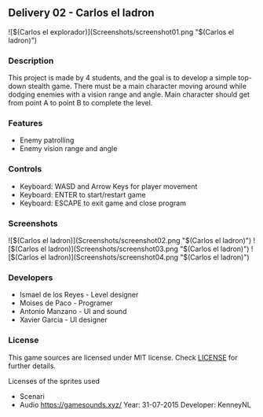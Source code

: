 ## Delivery 02 - Carlos el ladron

![$(Carlos el explorador)](Screenshots/screenshot01.png "$(Carlos el ladron)")

### Description

This project is made by 4 students, and the goal is to develop a simple top-down stealth game. There must be a main character moving around
while dodging enemies with a vision range and angle. Main character should get from point A to point B
to complete the level.

### Features

 - Enemy patrolling
 - Enemy vision range and angle

### Controls

- Keyboard: WASD and Arrow Keys for player movement
- Keyboard: ENTER to start/restart game
- Keyboard: ESCAPE to exit game and close program

### Screenshots

![$(Carlos el ladron)](Screenshots/screenshot02.png "$(Carlos el ladron)")
![$(Carlos el ladron)](Screenshots/screenshot03.png "$(Carlos el ladron)")
![$(Carlos el ladron)](Screenshots/screenshot04.png "$(Carlos el ladron)")

### Developers

 - Ismael de los Reyes - Level designer
 - Moises de Paco - Programer
 - Antonio Manzano - UI and sound
 - Xavier Garcia - UI designer

### License

This game sources are licensed under MIT license. Check [LICENSE](LICENSE) for further details.

Licenses of the sprites used
- Scenari 
- Audio https://gamesounds.xyz/ Year: 31-07-2015 Developer: KenneyNL
